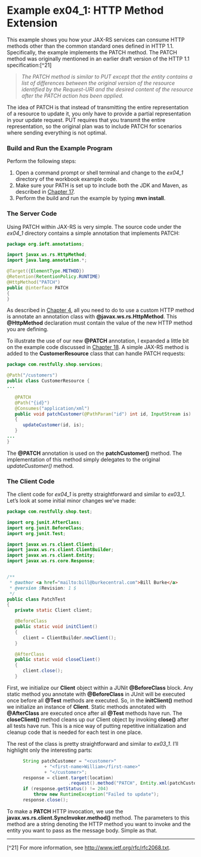 # Example ex04_1: HTTP Method Extension


This example shows you how your JAX-RS services can consume HTTP methods other than the common standard ones defined in HTTP 1.1. Specifically, the example implements the PATCH method. The PATCH method was originally mentioned in an earlier draft version of the HTTP 1.1 specification:[^21]

> *The PATCH method is similar to PUT except that the entity contains a list of differences between the original version of the resource identified by the Request-URI and the desired content of the resource after the PATCH action has been applied.*



The idea of PATCH is that instead of transmitting the entire representation of a resource to update it, you only have to provide a partial representation in your update request. PUT requires that you transmit the entire representation, so the original plan was to include PATCH for scenarios where sending everything is not optimal.


### Build and Run the Example Program


Perform the following steps:

1. Open a command prompt or shell terminal and change to the *ex04_1* directory of the workbook example code. 
2. Make sure your PATH is set up to include both the JDK and Maven, as described in [Chapter 17](../chapter17/installing_resteasy_and_the_examples.md).
3. Perform the build and run the example by typing **mvn install**. 


### The Server Code


Using PATCH within JAX-RS is very simple. The source code under the *ex04_1* directory contains a simple annotation that implements PATCH:


```Java:src/main/java/org/ieft/annotations/PATCH.java
package org.ieft.annotations;

import javax.ws.rs.HttpMethod;
import java.lang.annotation.*;

@Target({ElementType.METHOD})
@Retention(RetentionPolicy.RUNTIME)
@HttpMethod("PATCH")
public @interface PATCH
{
}
```


As described in [Chapter 4](../../part1/chapter4/subresource_locators.md), all you need to do to use a custom HTTP method is annotate an annotation class with **@javax.ws.rs.HttpMethod**. This **@HttpMethod** declaration must contain the value of the new HTTP method you are defining.


To illustrate the use of our new **@PATCH** annotation, I expanded a little bit on the example code discussed in [Chapter 18](../chapter18/examples_for_chapter_3.md). A simple JAX-RS method is added to the **CustomerResource** class that can handle PATCH requests:



```Java:src/main/java/com/restfully/shop/services/CustomerResource.java
package com.restfully.shop.services;

@Path("/customers")
public class CustomerResource {
...

   @PATCH
   @Path("{id}")
   @Consumes("application/xml")
   public void patchCustomer(@PathParam("id") int id, InputStream is)
   {
      updateCustomer(id, is);
   }
...
}
```


The **@PATCH** annotation is used on the **patchCustomer()** method. The implementation of this method simply delegates to the original *updateCustomer()* method.


### The Client Code


The client code for *ex04_1* is pretty straightforward and similar to *ex03_1*. Let’s look at some initial minor changes we’ve made:


```Java:src/test/java/com/restfully/shop/test/PatchTest.java
package com.restfully.shop.test;

import org.junit.AfterClass;
import org.junit.BeforeClass;
import org.junit.Test;

import javax.ws.rs.client.Client;
import javax.ws.rs.client.ClientBuilder;
import javax.ws.rs.client.Entity;
import javax.ws.rs.core.Response;


/**
 * @author <a href="mailto:bill@burkecentral.com">Bill Burke</a>
 * @version $Revision: 1 $
 */
public class PatchTest
{
   private static Client client;

   @BeforeClass
   public static void initClient()
   {
      client = ClientBuilder.newClient();
   }

   @AfterClass
   public static void closeClient()
   {
      client.close();
   }
```


First, we initialize our **Client** object within a JUNit **@BeforeClass** block. Any static method you annotate with **@BeforeClass** in JUnit will be executed once before all **@Test** methods are executed. So, in the **initClient()** method we initialize an instance of **Client**. Static methods annotated with **@AfterClass** are executed once after all **@Test** methods have run. The **closeClient()** method cleans up our Client object by invoking **close()** after all tests have run. This is a nice way of putting repetitive initialization and cleanup code that is needed for each test in one place.


The rest of the class is pretty straightforward and similar to *ex03_1*. I’ll highlight only the interesting parts:


```Java
      String patchCustomer = "<customer>"
              + "<first-name>William</first-name>"
              + "</customer>";
      response = client.target(location)
                       .request().method("PATCH", Entity.xml(patchCustomer));
      if (response.getStatus() != 204)
          throw new RuntimeException("Failed to update");
      response.close();
```


To make a **PATCH** HTTP invocation, we use the **javax.ws.rs.client.SyncInvoker.method()** method. The parameters to this method are a string denoting the HTTP method you want to invoke and the entity you want to pass as the message body. Simple as that.



---
[^21] For more information, see http://www.ietf.org/rfc/rfc2068.txt.